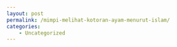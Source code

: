 ```yaml
---
layout: post
permalink: /mimpi-melihat-kotoran-ayam-menurut-islam/
categories:
    - Uncategorized
---
```


